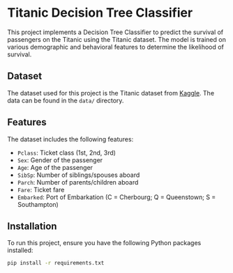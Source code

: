 # Titanic Decision Tree Classifier

This project implements a Decision Tree Classifier to predict the survival of passengers on the Titanic using the Titanic dataset. The model is trained on various demographic and behavioral features to determine the likelihood of survival.

## Dataset

The dataset used for this project is the Titanic dataset from [Kaggle](https://www.kaggle.com/c/titanic/data). The data can be found in the `data/` directory.

## Features

The dataset includes the following features:

- `Pclass`: Ticket class (1st, 2nd, 3rd)
- `Sex`: Gender of the passenger
- `Age`: Age of the passenger
- `SibSp`: Number of siblings/spouses aboard
- `Parch`: Number of parents/children aboard
- `Fare`: Ticket fare
- `Embarked`: Port of Embarkation (C = Cherbourg; Q = Queenstown; S = Southampton)

## Installation

To run this project, ensure you have the following Python packages installed:

```bash
pip install -r requirements.txt
